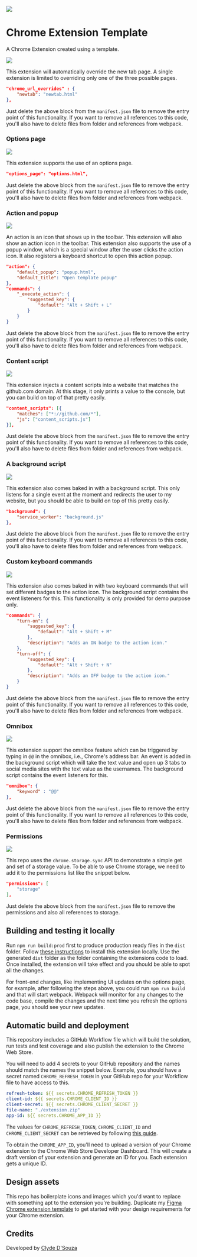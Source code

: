 ![](./docs/Thumbnail.png)

# Chrome Extension Template

A Chrome Extension created using a template.

![](./docs/newtab.gif)

This extension will automatically override the new tab page. A single extension is limited to overriding only one of the three possible pages.

```json
"chrome_url_overrides" : {
    "newtab": "newtab.html"
},
```

Just delete the above block from the `manifest.json` file to remove the entry point of this functionality. If you want to remove all references to this code, you'll also have to delete files from folder and references from webpack.

### Options page

![](./docs/options.gif)

This extension supports the use of an options page.

```json
"options_page": "options.html",
```

Just delete the above block from the `manifest.json` file to remove the entry point of this functionality. If you want to remove all references to this code, you'll also have to delete files from folder and references from webpack.

### Action and popup

![](./docs/popup.gif)

An action is an icon that shows up in the toolbar. This extension will also show an action icon in the toolbar. This extension also supports the use of a popup window, which is a special window after the user clicks the action icon. It also registers a keyboard shortcut to open this action popup.

```json
"action": {
    "default_popup": "popup.html",
    "default_title": "Open template popup"
},
"commands": {
    "_execute_action": {
        "suggested_key": {
            "default": "Alt + Shift + L"
        }
    }
}
```

Just delete the above block from the `manifest.json` file to remove the entry point of this functionality. If you want to remove all references to this code, you'll also have to delete files from folder and references from webpack.

### Content script

![](./docs/contentscript.gif)

This extension injects a content scripts into a website that matches the github.com domain. At this stage, it only prints a value to the console, but you can build on top of that pretty easily.

```json
"content_scripts": [{
    "matches": ["*://github.com/*"],
    "js": ["content_scripts.js"]
}],
```

Just delete the above block from the `manifest.json` file to remove the entry point of this functionality. If you want to remove all references to this code, you'll also have to delete files from folder and references from webpack.

### A background script

![](./docs/background.gif)

This extension also comes baked in with a background script. This only listens for a single event at the moment and redirects the user to my website, but you should be able to build on top of this pretty easily.

```json
"background": {
    "service_worker": "background.js"
},
```

Just delete the above block from the `manifest.json` file to remove the entry point of this functionality. If you want to remove all references to this code, you'll also have to delete files from folder and references from webpack.

### Custom keyboard commands

![](./docs/badge.gif)

This extension also comes baked in with two keyboard commands that will set different badges to the action icon. The background script contains the event listeners for this. This functionality is only provided for demo purpose only.

```json
"commands": {
    "turn-on": {
        "suggested_key": {
            "default": "Alt + Shift + M"
        },
        "description": "Adds an ON badge to the action icon."
    },
    "turn-off": {
        "suggested_key": {
            "default": "Alt + Shift + N"
        },
        "description": "Adds an OFF badge to the action icon."
    }
}
```

Just delete the above block from the `manifest.json` file to remove the entry point of this functionality. If you want to remove all references to this code, you'll also have to delete files from folder and references from webpack.

### Omnibox

![](./docs/omnibox.gif)

This extension support the omnibox feature which can be triggered by typing in `@@` in the omnibox, i.e., Chrome's address bar. An event is added in the background script which will take the text value and open up 3 tabs to social media sites with the text value as the usernames. The background script contains the event listeners for this.

```json
"omnibox": {
    "keyword" : "@@"
},
```

Just delete the above block from the `manifest.json` file to remove the entry point of this functionality. If you want to remove all references to this code, you'll also have to delete files from folder and references from webpack.

### Permissions

![](./docs/storagepermissions.gif)

This repo uses the `chrome.storage.sync` API to demonstrate a simple get and set of a storage value. To be able to use Chrome storage, we need to add it to the permissions list like the snippet below.

```json
"permissions": [
    "storage"
],
```

Just delete the above block from the `manifest.json` file to remove the permissions and also all references to storage.

## Building and testing it locally

Run `npm run build:prod` first to produce production ready files in the `dist` folder. Follow [these instructions](https://superuser.com/a/247654) to install this extension locally. Use the generated `dist` folder as the folder containing the extensions code to load. Once installed, the extension will take effect and you should be able to spot all the changes.

For front-end changes, like implementing UI updates on the options page, for example, after following the steps above, you could run `npm run build` and that will start webpack. Webpack will monitor for any changes to the code base, compile the changes and the next time you refresh the options page, you should see your new updates.

## Automatic build and deployment

This repository includes a GitHub Workflow file which will build the solution, run tests and test coverage and also publish the extension to the Chrome Web Store.

You will need to add 4 secrets to your GitHub repository and the names should match the names the snippet below. Example, you should have a secret named `CHROME_REFRESH_TOKEN` in your GitHub repo for your Workflow file to have access to this.

```yaml
refresh-token: ${{ secrets.CHROME_REFRESH_TOKEN }}
client-id: ${{ secrets.CHROME_CLIENT_ID }}
client-secret: ${{ secrets.CHROME_CLIENT_SECRET }}
file-name: "./extension.zip"
app-id: ${{ secrets.CHROME_APP_ID }}
```

The values for `CHROME_REFRESH_TOKEN`, `CHROME_CLIENT_ID` and `CHROME_CLIENT_SECRET` can be retrieved by following [this guide](https://github.com/ClydeDz/google-api-keys-docs/blob/main/How%20to%20generate%20Google%20API%20keys.md).

To obtain the `CHROME_APP_ID`, you'll need to upload a version of your Chrome extension to the Chrome Web Store Developer Dashboard. This will create a draft version of your extension and generate an ID for you. Each extension gets a unique ID.

## Design assets

This repo has boilerplate icons and images which you'd want to replace with something apt to the extension you're building. Duplicate my [Figma Chrome extension template](https://www.figma.com/community/file/1127061326249481158) to get started with your design requirements for your Chrome extension.

## Credits

Developed by [Clyde D'Souza](https://clydedsouza.net/)
